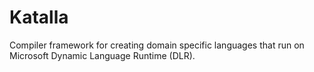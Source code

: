 # Katalla

Compiler framework for creating domain specific languages that run on Microsoft Dynamic Language Runtime (DLR).

